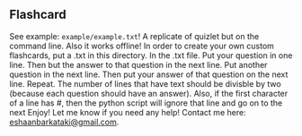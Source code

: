 ## Flashcard

See example: `example/example.txt`! 
A replicate of quizlet but on the command line. Also it works offline! In order to create your own custom flashcards, put a .txt in this directory. In the .txt file. Put your question in one line. Then but the answer to that question in the next line. Put another question in the next line. Then put your answer of that question on the next line. Repeat. The number of lines that have text should be divisble by two (because each question should have an answer). 
Also, if the first character of a line has #, then the python script will ignore that line and go on to the next
Enjoy! Let me know if you need any help! Contact me here: eshaanbarkataki@gmail.com.
